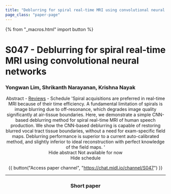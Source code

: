 ```yaml
---
title: "Deblurring for spiral real-time MRI using convolutional neural networks"
page_class: "paper-page"
---
```


{% from "_macros.html" import button %}

# S047 - Deblurring for spiral real-time MRI using convolutional neural networks


### Yongwan Lim, Shrikanth Narayanan, Krishna Nayak

<center><a class="toggle_visibility" data-selector=".paper_abstract" data-level="3">Abstract</a>
        - <a href="https://openreview.net/forum?id=zYareJYs8Z">Reviews</a>
        - <a class="toggle_visibility" data-selector=".paper_qa" data-level="3">Schedule</a>

<span class="paper_abstract">
        'Spiral acquisitions are preferred in real-time MRI because of their time efficiency. A fundamental limitation of spirals is image blurring due to off-resonance, which degrades image quality significantly at air-tissue boundaries. Here, we demonstrate a simple CNN-based deblurring method for spiral real-time MRI of human speech production. We show the CNN-based deblurring is capable of restoring blurred vocal tract tissue boundaries, without a need for exam-specific field maps. Deblurring performance is superior to a current auto-calibrated method, and slightly inferior to ideal reconstruction with perfect knowledge of the field maps. '
        <span class="actions">
  <br/>
  <a class="toggle_visibility" data-level="2">Hide abstract</a></span>
</span>

<span class="paper_qa">
        Not available for now
        <br/>
        <span class="actions"><a class="toggle_visibility" data-level="2">Hide schedule</a></span>
</span>

{{ button("Access paper channel", "https://chat.midl.io/channel/S047") }}

---

### Short paper
